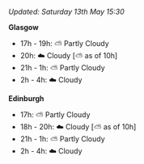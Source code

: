 *Updated: Saturday 13th May 15:30*

**Glasgow**

* 17h - 19h: :partly_sunny: Partly Cloudy
* 20h: :cloud: Cloudy [:partly_sunny: as of 10h]
* 21h - 1h: :partly_sunny: Partly Cloudy
* 2h - 4h: :cloud: Cloudy

**Edinburgh**

* 17h: :partly_sunny: Partly Cloudy
* 18h - 20h: :cloud: Cloudy [:partly_sunny: as of 10h]
* 21h - 1h: :partly_sunny: Partly Cloudy
* 2h - 4h: :cloud: Cloudy
